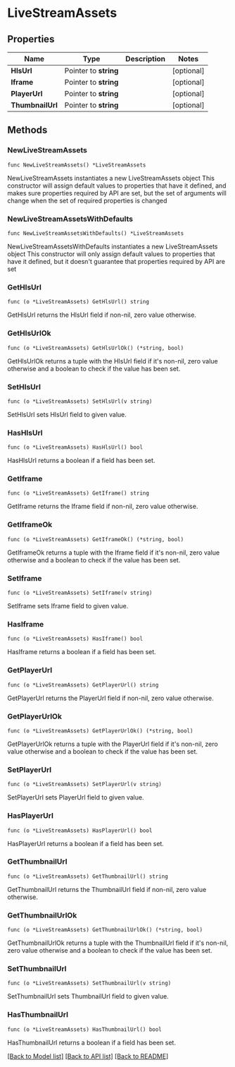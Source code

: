# LiveStreamAssets

## Properties

Name | Type | Description | Notes
------------ | ------------- | ------------- | -------------
**HlsUrl** | Pointer to **string** |  | [optional] 
**Iframe** | Pointer to **string** |  | [optional] 
**PlayerUrl** | Pointer to **string** |  | [optional] 
**ThumbnailUrl** | Pointer to **string** |  | [optional] 

## Methods

### NewLiveStreamAssets

`func NewLiveStreamAssets() *LiveStreamAssets`

NewLiveStreamAssets instantiates a new LiveStreamAssets object
This constructor will assign default values to properties that have it defined,
and makes sure properties required by API are set, but the set of arguments
will change when the set of required properties is changed

### NewLiveStreamAssetsWithDefaults

`func NewLiveStreamAssetsWithDefaults() *LiveStreamAssets`

NewLiveStreamAssetsWithDefaults instantiates a new LiveStreamAssets object
This constructor will only assign default values to properties that have it defined,
but it doesn't guarantee that properties required by API are set

### GetHlsUrl

`func (o *LiveStreamAssets) GetHlsUrl() string`

GetHlsUrl returns the HlsUrl field if non-nil, zero value otherwise.

### GetHlsUrlOk

`func (o *LiveStreamAssets) GetHlsUrlOk() (*string, bool)`

GetHlsUrlOk returns a tuple with the HlsUrl field if it's non-nil, zero value otherwise
and a boolean to check if the value has been set.

### SetHlsUrl

`func (o *LiveStreamAssets) SetHlsUrl(v string)`

SetHlsUrl sets HlsUrl field to given value.

### HasHlsUrl

`func (o *LiveStreamAssets) HasHlsUrl() bool`

HasHlsUrl returns a boolean if a field has been set.

### GetIframe

`func (o *LiveStreamAssets) GetIframe() string`

GetIframe returns the Iframe field if non-nil, zero value otherwise.

### GetIframeOk

`func (o *LiveStreamAssets) GetIframeOk() (*string, bool)`

GetIframeOk returns a tuple with the Iframe field if it's non-nil, zero value otherwise
and a boolean to check if the value has been set.

### SetIframe

`func (o *LiveStreamAssets) SetIframe(v string)`

SetIframe sets Iframe field to given value.

### HasIframe

`func (o *LiveStreamAssets) HasIframe() bool`

HasIframe returns a boolean if a field has been set.

### GetPlayerUrl

`func (o *LiveStreamAssets) GetPlayerUrl() string`

GetPlayerUrl returns the PlayerUrl field if non-nil, zero value otherwise.

### GetPlayerUrlOk

`func (o *LiveStreamAssets) GetPlayerUrlOk() (*string, bool)`

GetPlayerUrlOk returns a tuple with the PlayerUrl field if it's non-nil, zero value otherwise
and a boolean to check if the value has been set.

### SetPlayerUrl

`func (o *LiveStreamAssets) SetPlayerUrl(v string)`

SetPlayerUrl sets PlayerUrl field to given value.

### HasPlayerUrl

`func (o *LiveStreamAssets) HasPlayerUrl() bool`

HasPlayerUrl returns a boolean if a field has been set.

### GetThumbnailUrl

`func (o *LiveStreamAssets) GetThumbnailUrl() string`

GetThumbnailUrl returns the ThumbnailUrl field if non-nil, zero value otherwise.

### GetThumbnailUrlOk

`func (o *LiveStreamAssets) GetThumbnailUrlOk() (*string, bool)`

GetThumbnailUrlOk returns a tuple with the ThumbnailUrl field if it's non-nil, zero value otherwise
and a boolean to check if the value has been set.

### SetThumbnailUrl

`func (o *LiveStreamAssets) SetThumbnailUrl(v string)`

SetThumbnailUrl sets ThumbnailUrl field to given value.

### HasThumbnailUrl

`func (o *LiveStreamAssets) HasThumbnailUrl() bool`

HasThumbnailUrl returns a boolean if a field has been set.


[[Back to Model list]](../README.md#documentation-for-models) [[Back to API list]](../README.md#documentation-for-api-endpoints) [[Back to README]](../README.md)


